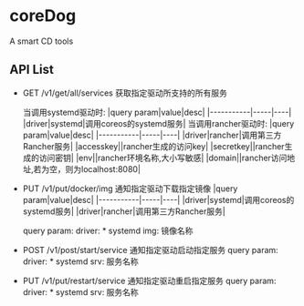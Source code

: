 # coreDog
A smart CD tools

## API List

* GET /v1/get/all/services 获取指定驱动所支持的所有服务

    当调用systemd驱动时:
    |query param|value|desc|
    |-----------|-----|----|
    |driver|systemd|调用coreos的systemd服务|
    当调用rancher驱动时:
    |query param|value|desc|
    |-----------|-----|----|
    |driver|rancher|调用第三方Rancher服务|
    |accesskey|<string>|rancher生成的访问key|
    |secretkey|<string>|rancher生成的访问密钥|
    |env|<string>|rancher环境名称,大小写敏感|
    |domain|<string>|rancher访问地址,若为空，则为localhost:8080|


* PUT /v1/put/docker/img 通知指定驱动下载指定镜像
    |query param|value|desc|
    |-----------|-----|----|
    |driver|systemd|调用coreos的systemd服务|
    |driver|rancher|调用第三方Rancher服务|
    
    query param: 
    driver:
        * systemd
    img: 镜像名称

* POST /v1/post/start/service 通知指定驱动启动指定服务
    query param: 
    driver:
        * systemd
    srv: 服务名称

* PUT /v1/put/restart/service 通知指定驱动重启指定服务
    query param: 
    driver:
        * systemd
    srv: 服务名称